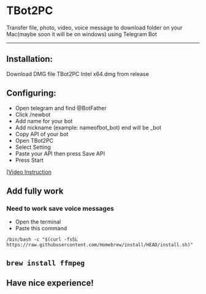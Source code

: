 # TBot2PC
Transfer file, photo, video, voice message to download folder on your Mac(maybe soon it will be on windows) using Telegram Bot

---

## Installation:
Download DMG file TBot2PC Intel x64.dmg from release

## Configuring:
- Open telegram and find @BotFather
- Click /newbot
- Add name for your bot
- Add nickname (example: nameofbot_bot) end will be _bot
- Copy API of your bot
- Open TBot2PC
- Select Setting
- Paste your API then press Save API
- Press Start

[[Video Instruction](https://youtube.com/shorts/CY9ETUqUCZc)

  ## Add fully work
  ### Need to work save voice messages
  - Open the terminal
  - Paste this command
    
  `/bin/bash -c "$(curl -fsSL https://raw.githubusercontent.com/Homebrew/install/HEAD/install.sh)"`

  `brew install ffmpeg`
---

## Have nice experience!

